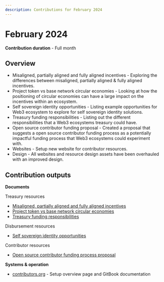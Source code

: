 ```yaml
---
description: Contributions for February 2024
---
```


# February 2024

**Contribution duration** - Full month



## Overview

* Misaligned, partially aligned and fully aligned incentives - Exploring the differences between misaligned, partially aligned & fully aligned incentives.
* Project token vs base network circular economies - Looking at how the positioning of circular economies can have a large impact on the incentives within an ecosystem.
* Self sovereign identity opportunities - Listing example opportunities for Web3 ecosystem to explore for self sovereign identity solutions.
* Treasury funding responsibilities - Listing out the different responsibilities that a Web3 ecosystems treasury could have.
* Open source contributor funding proposal - Created a proposal that suggests a open source contributor funding process as a potentially impactful funding process that Web3 ecosystems could experiment with.
* Websites - Setup new website for contributor resources.
* Design  - All websites and resource design assets have been overhauled with an improved design.



## Contribution outputs



**Documents**

Treasury resources

* [Misaligned, partially aligned and fully aligned incentives](https://docs.treasuries.co/incentives/misaligned-partially-aligned-and-fully-aligned-incentives)
* [Project token vs base network circular economies](https://docs.treasuries.co/incentives/project-token-vs-base-network-circular-economies)
* [Treasury funding responsibilities](https://docs.treasuries.co/web3-treasuries/funding-responsibilities)&#x20;

Disbursement resources

* [Self sovereign identity opportunities](https://disbursement.treasuries.co/contributors/self-sovereign-identity-opportunities)&#x20;

Contributor resources

* [Open source contributor funding process proposal](https://docs.contributors.org/proposal/open-source-contributors)



**Systems & operation**

* [contributors.org](https://contributors.org) - Setup overview page and GitBook documentation
